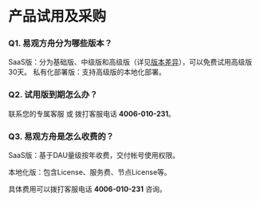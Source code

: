 # 产品试用及采购

### Q1. 易观方舟分为哪些版本？
SaaS版：分为基础版、中级版和高级版（详见[版本差异](http://ark.analysys.cn/portal/view/price/price.html)），可以免费试用高级版30天。
私有化部署版：支持高级版的本地化部署。

### Q2. 试用版到期怎么办？
联系您的专属客服 或 拨打客服电话 **4006-010-231**。

### Q3. 易观方舟是怎么收费的？
SaaS版：基于DAU量级按年收费，交付帐号使用权限。

本地化版：包含License、服务费、节点License等。

具体费用可以拨打客服电话 **4006-010-231** 咨询。
